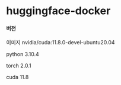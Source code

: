# huggingface-docker

#### 버전 
이미지 nvidia/cuda:11.8.0-devel-ubuntu20.04



python 3.10.4



torch 2.0.1



cuda 11.8

